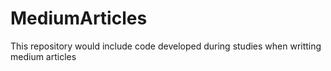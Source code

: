# MediumArticles
This repository would include code developed during studies when writting medium articles
